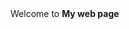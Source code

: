 <!DOCTYPE html>
<html>
  <head>
   <title>
     My web page
    </title>
   </head>
   <body>
     Welcome to <b> My web page</b>
    </body>
</html>

